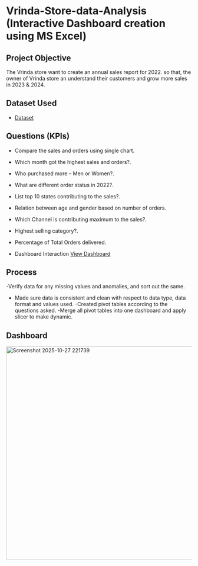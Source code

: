 # Vrinda-Store-data-Analysis (Interactive Dashboard creation using MS Excel)
## Project Objective
The Vrinda store want to create an annual sales report for 2022. so that, the owner of Vrinda store an understand their customers and grow more sales in 2023 & 2024.

## Dataset Used
- <a href="https://github.com/M94-ctrl/Data-Analysis-Dashboard/blob/main/Vrinda%20Store%20Data%20Analysis.xlsx">Dataset</a>

## Questions (KPIs)
- Compare the sales and orders using single chart.
- Which month got the highest sales and orders?.
- Who purchased more – Men or Women?.
- What are different order status in 2022?.
- List top 10 states contributing to the sales?.
- Relation between age and gender based on number of orders.
- Which Channel is contributing maximum to the sales?.
- Highest selling category?.
- Percentage of Total Orders delivered.

- Dashboard Interaction <a href="https://github.com/M94-ctrl/Data-Analysis-Dashboard/blob/main/Screenshot%202025-10-27%20221739.png">View   Dashboard</a>

## Process
-Verify data for any missing values and anomalies, and sort out the same.
- Made sure data is consistent and clean with respect to data type, data format and values used.
-Created pivot tables according to the questions asked.
-Merge all pivot tables into one dashboard and apply slicer to make dynamic.

## Dashboard
<img width="1792" height="577" alt="Screenshot 2025-10-27 221739" src="https://github.com/user-attachments/assets/f5b0234e-31ce-478a-866d-10463ca1b79a" />


